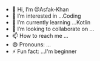 - 👋 Hi, I’m @Asfak-Khan
- 👀 I’m interested in ...Coding
- 🌱 I’m currently learning ...Kotlin
- 💞️ I’m looking to collaborate on ...
- 📫 How to reach me ...
- 😄 Pronouns: ...
- ⚡ Fun fact: ...I'm beginner

<!---
Asfak-Khan/Asfak-Khan is a ✨ special ✨ repository because its `README.md` (this file) appears on your GitHub profile.
You can click the Preview link to take a look at your changes.
--->
